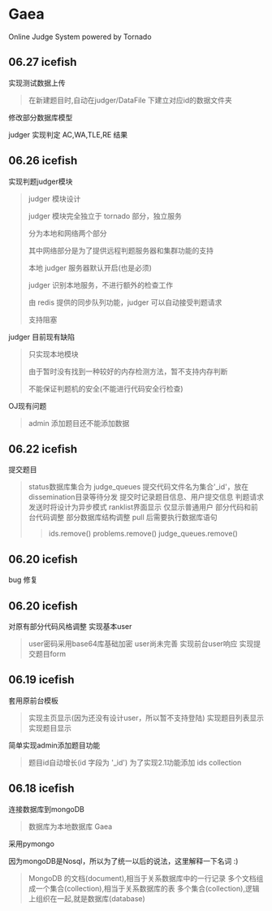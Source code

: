 Gaea
====

Online Judge System powered by Tornado

06.27 icefish
------
实现测试数据上传
>
>在新建题目时,自动在judger/DataFile 下建立对应id的数据文件夹
>
修改部分数据库模型
>
judger 实现判定 AC,WA,TLE,RE 结果
>
06.26 icefish
------
实现判题judger模块
>
>judger 模块设计
>
>judger 模块完全独立于 tornado 部分，独立服务
>
>分为本地和网络两个部分
>
>其中网络部分是为了提供远程判题服务器和集群功能的支持
>
>本地 judger 服务器默认开启(也是必须)
>
>judger 识别本地服务，不进行额外的检查工作
>
>由 redis 提供的同步队列功能，judger 可以自动接受判题请求
>
>支持阻塞
>
judger 目前现有缺陷
>
>只实现本地模块
>
>由于暂时没有找到一种较好的内存检测方法，暂不支持内存判断
>
>不能保证判题机的安全(不能进行代码安全行检查)

OJ现有问题
>admin 添加题目还不能添加数据

06.22 icefish
------
提交题目
>status数据库集合为 judge_queues
>提交代码文件名为集合'_id'，放在dissemination目录等待分发
>提交时记录题目信息、用户提交信息
>判题请求发送时将设计为异步模式
ranklist界面显示
>仅显示普通用户
部分代码和前台代码调整
部分数据库结构调整
>pull 后需要执行数据库语句 
>>ids.remove()
>>problems.remove()
>>judge_queues.remove()

06.20 icefish
------
bug 修复

06.20 icefish
------
对原有部分代码风格调整
实现基本user
>user密码采用base64库基础加密
>user尚未完善
实现前台user响应
实现提交题目form

06.19 icefish
------
套用原前台模板
>实现主页显示(因为还没有设计user，所以暂不支持登陆)
>实现题目列表显示
>实现题目显示

简单实现admin添加题目功能
>题目id自动增长(id 字段为 '_id')
>为了实现2.1功能添加 ids collection

06.18 icefish
------
连接数据库到mongoDB
>数据库为本地数据库 Gaea

采用pymongo

因为mongoDB是Nosql，所以为了统一以后的说法，这里解释一下名词 :)
>MongoDB 的文档(document),相当于关系数据库中的一行记录
>多个文档组成一个集合(collection),相当于关系数据库的表
>多个集合(collection),逻辑上组织在一起,就是数据库(database)
